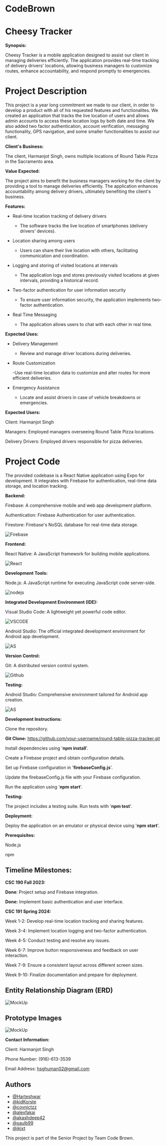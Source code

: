 # CodeBrown

# Cheesy Tracker


**Synopsis:**

Cheesy Tracker is a mobile application designed to assist our client in managing deliveries efficiently. The application provides real-time tracking of delivery drivers' locations, allowing business managers to customize routes, enhance accountability, and respond promptly to emergencies.

# Project Description

This project is a year long commitment we made to our client, in order to develop a product with all of his requested features and functionalites. We created an application that tracks the live location of users and allows admin accounts to access these location logs by both date and time. We also added two factor authentication, account verification, messaging functionality, GPS navigation, and some smaller functionalities to assist our client.

**Client's Business:**

The client, Harmanjot Singh, owns multiple locations of Round Table Pizza in the Sacramento area.

**Value Expected:**

The project aims to benefit the business managers working for the client by providing a tool to manage deliveries efficiently. The application enhances accountability among delivery drivers, ultimately benefiting the client's business.

**Features:**

- Real-time location tracking of delivery drivers

  - The software tracks the live location of smartphones (delivery drivers' devices).

- Location sharing among users

  - Users can share their live location with others, facilitating communication and coordination.

- Logging and storing of visited locations at intervals

  - The application logs and stores previously visited locations at given intervals, providing a historical record.

- Two-factor authentication for user information security

  - To ensure user information security, the application implements two-factor authentication.

- Real Time Messaging

  - The application allows users to chat with each other in real time.

**Expected Uses:**

- Delivery Management

  - Review and manage driver locations during deliveries.

- Route Customization
  
  -Use real-time location data to customize and alter routes for more efficient deliveries.

- Emergency Assistance

  - Locate and assist drivers in case of vehicle breakdowns or emergencies.


**Expected Users:** 

Client: Harmanjot Singh 

Managers: Employed managers overseeing Round Table Pizza locations.

Delivery Drivers: Employed drivers responsible for pizza deliveries.

# Project Code

The provided codebase is a React Native application using Expo for development. It integrates with Firebase for authentication, real-time data storage, and location tracking.

**Backend:**

Firebase: A comprehensive mobile and web app development platform.

Authentication: Firebase Authentication for user authentication.

Firestore: Firebase's NoSQL database for real-time data storage.

![Firebase](firebase.png)

**Frontend:**

React Native: A JavaScript framework for building mobile applications.

![React](react.png)


**Development Tools:**

Node.js: A JavaScript runtime for executing JavaScript code server-side.

![nodejs](nodejs.png)

**Integrated Development Environment (IDE):**

Visual Studio Code: A lightweight yet powerful code editor.

![VSCODE](vscode.jpg)

Android Studio: The official integrated development environment for Android app development.

![AS](as.jpg)

**Version Control:**

Git: A distributed version control system.

![Github](github.png)

**Testing:**

Android Studio: Comprehensive environment tailored for Android app creation.

![AS](as.jpg)

**Development Instructions:**

Clone the repository.

**Git Clone:** https://github.com/your-username/round-table-pizza-tracker.git

Install dependencies using '**npm install**'.

Create a Firebase project and obtain configuration details.

Set up Firebase configuration in '**firebaseConfig.js**'.

Update the firebaseConfig.js file with your Firebase configuration.

Run the application using '**npm start**'.

**Testing:** 

The project includes a testing suite. Run tests with '**npm test**'.


**Deployment:**

Deploy the application on an emulator or physical device using '**npm start**'.


**Prerequisites:**

Node.js

npm

## Timeline Milestones:

**CSC 190 Fall 2023:**

**Done**: Project setup and Firebase integration.

**Done:** Implement basic authentication and user interface.

**CSC 191 Spring 2024:**

Week 1-2: Develop real-time location tracking and sharing features.

Week 3-4: Implement location logging and two-factor authentication.

Week 4-5: Conduct testing and resolve any issues.

Week 6-7: Improve button responsiveness and feedback on user interaction.

Week 7-9: Ensure a consistent layout across different screen sizes.

Week 9-10: Finalize documentation and prepare for deployment.

## Entity Relationship Diagram (ERD)
![MockUp](ERD.JPG)

## Prototype Images

![MockUp](protoType.jpg)

**Contact Information:**

Client: Harmanjot Singh

Phone Number: (916)-613-3539

Email Address: hsghuman02@gmail.com

## Authors

- [@Harteshwar](https://github.com/Harteshwar)
- [@kidKorste](https://github.com/kidKorste)
- [@covnictzz](https://github.com/covnictzz)
- [@alexfakai](https://github.com/alexfakai)
- [@akashdeep42](https://github.com/akashdeep42)
- [@saulb99](https://github.com/saulb99)
- [@ikjxt](https://github.com/ikjxt)


This project is part of the Senior Project by Team Code Brown.
